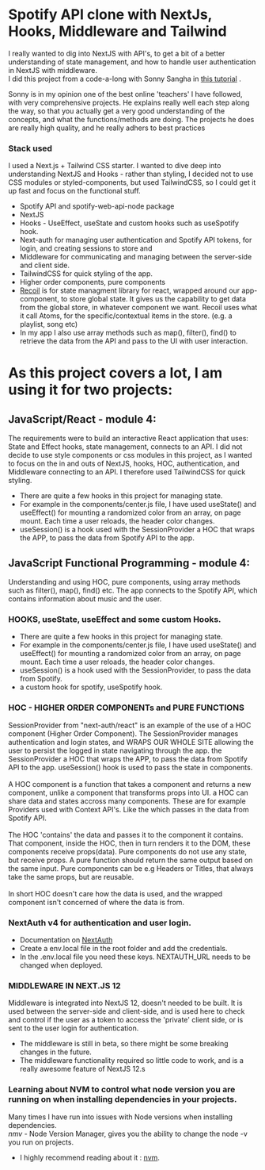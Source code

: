 # Spotify API clone with NextJs, Hooks, Middleware and Tailwind

I really wanted to dig into NextJS with API's, to get a bit of a better understanding of state management, and how to handle user authentication in NextJS with middleware.
<br>
I did this project from a code-a-long with Sonny Sangha in
[this tutorial](https://www.youtube.com/watch?v=3xrko3GpYoU&t=3571s) .

Sonny is in my opinion one of the best online 'teachers' I have followed, with very comprehensive projects. He explains really well each step along the way, so that you actually get a very good understanding of the concepts, and what the functions/methods are doing. The projects he does are really high quality, and he really adhers to best practices

### Stack used

I used a Next.js + Tailwind CSS starter.
I wanted to dive deep into understanding NextJS and Hooks - rather than styling, I decided not to use CSS modules or styled-components, but used TailwindCSS, so I could get it up fast and focus on the functional stuff.

- Spotify API and spotify-web-api-node package
- NextJS
- Hooks - UseEffect, useState and custom hooks such as useSpotify hook.
- Next-auth for managing user authentication and Spotify API tokens, for login, and creating sessions to store and
- Middleware for communicating and managing between the server-side and client side.
- TailwindCSS for quick styling of the app.
- Higher order components, pure components
- [Recoil](https://recoiljs.org/) is for state managment library for react, <RecoilRoot> wrapped around our app-component, to store global state. It gives us the capability to get data from the global store, in whatever component we want. Recoil uses what it call Atoms, for the specific/contextual items in the store. (e.g. a playlist, song etc)
- In my app I also use array methods such as map(), filter(), find() to retrieve the data from the API and pass to the UI with user interaction.

# As this project covers a lot, I am using it for two projects:

## JavaScript/React - module 4:

The requirements were to build an interactive React application that uses: State and Effect hooks, state management, connects to an API. I did not decide to use style components or css modules in this project, as I wanted to focus on the in and outs of NextJS, hooks, HOC, authentication, and Middleware connecting to an API. I therefore used TailwindCSS for quick styling.
<br>

- There are quite a few hooks in this project for managing state.
- For example in the components/center.js file, I have used useState() and useEffect() for mounting a randomized color from an array, on page mount. Each time a user reloads, the header color changes.
- useSession() is a hook used with the SessionProvider a HOC that wraps the APP, to pass the data from Spotify API to the app.

## JavaScript Functional Programming - module 4:

Understanding and using HOC, pure components, using array methods such as filter(), map(), find() etc. The app connects to the Spotify API, which contains information about music and the user.

### HOOKS, useState, useEffect and some custom Hooks.

- There are quite a few hooks in this project for managing state.
- For example in the components/center.js file, I have used useState() and useEffect() for mounting a randomized color from an array, on page mount. Each time a user reloads, the header color changes.
- useSession() is a hook used with the SessionProvider, to pass the data from Spotify.
- a custom hook for spotify, useSpotify hook.

### HOC - HIGHER ORDER COMPONENTs and PURE FUNCTIONS

SessionProvider from "next-auth/react" is an example of the use of a HOC component (Higher Order Component). The SessionProvider manages authentication and login states, and WRAPS OUR WHOLE SITE allowing the user to persist the logged in state navigating through the app. the SessionProvider a HOC that wraps the APP, to pass the data from Spotify API to the app. useSession() hook is used to pass the state in components.
<br><br>
A HOC component is a function that takes a component and returns a new component, unlike a component that transforms props into UI. a HOC can share data and states accross many components. These are for example Providers used with Context API's. Like the <SessionProvider> which passes in the data from Spotify API.
<br><br>
The HOC 'contains' the data and passes it to the component it contains. That component, inside the HOC, then in turn renders it to the DOM, these components receive props(data). Pure components do not use any state, but receive props. A pure function should return the same output based on the same input. Pure components can be e.g Headers or Titles, that always take the same props, but are reusable.
<br><br>
In short HOC doesn't care how the data is used, and the wrapped component isn't concerned of where the data is from.

### NextAuth v4 for authentication and user login.

- Documentation on [NextAuth](https://next-auth.js.org/getting-started/example#add-api-route)
- Create a env.local file in the root folder and add the credentials.
- In the .env.local file you need these keys. NEXTAUTH_URL needs to be changed when deployed.

### MIDDLEWARE IN NEXT.JS 12

Middleware is integrated into NextJS 12, doesn't needed to be built. It is used between the server-side and client-side, and is used here to check and control if the user as a token to access the 'private' client side, or is sent to the user login for authentication.

- The middleware is still in beta, so there might be some breaking changes in the future.
- The middleware functionality required so little code to work, and is a really awesome feature of NextJS 12.s

### Learning about NVM to control what node version you are running on when installing dependencies in your projects.

Many times I have run into issues with Node versions when installing dependencies.<br>
_nmv_ - Node Version Manager, gives you the ability to change the node -v you run on projects.

- I highly recommend reading about it : [nvm](https://github.com/nvm-sh/nvm#installing-and-updating).
